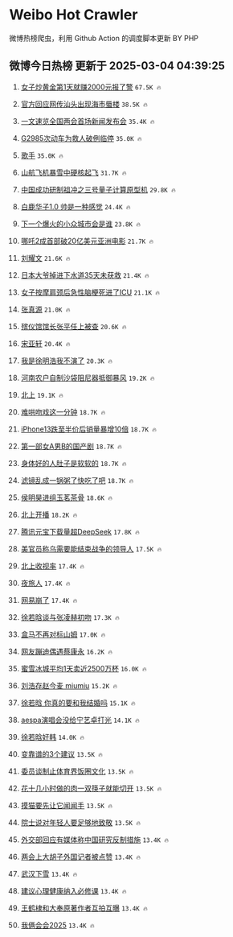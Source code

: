 # Weibo Hot Crawler 



微博热榜爬虫，利用 Github Action 的调度脚本更新 BY PHP 


## 微博今日热榜 更新于 2025-03-04 04:39:25 
1. [女子炒黄金第1天就赚2000元报了警](https://s.weibo.com/weibo?q=%23%E5%A5%B3%E5%AD%90%E7%82%92%E9%BB%84%E9%87%91%E7%AC%AC1%E5%A4%A9%E5%B0%B1%E8%B5%9A2000%E5%85%83%E6%8A%A5%E4%BA%86%E8%AD%A6%23&t=31&band_rank=1&Refer=top) `67.5K 🔥` 

1. [官方回应网传汕头出现海市蜃楼](https://s.weibo.com/weibo?q=%23%E5%AE%98%E6%96%B9%E5%9B%9E%E5%BA%94%E7%BD%91%E4%BC%A0%E6%B1%95%E5%A4%B4%E5%87%BA%E7%8E%B0%E6%B5%B7%E5%B8%82%E8%9C%83%E6%A5%BC%23&t=31&band_rank=2&Refer=top) `38.5K 🔥` 

1. [一文速览全国两会首场新闻发布会](https://s.weibo.com/weibo?q=%23%E4%B8%80%E6%96%87%E9%80%9F%E8%A7%88%E5%85%A8%E5%9B%BD%E4%B8%A4%E4%BC%9A%E9%A6%96%E5%9C%BA%E6%96%B0%E9%97%BB%E5%8F%91%E5%B8%83%E4%BC%9A%23&t=31&band_rank=3&Refer=top) `35.4K 🔥` 

1. [G2985次动车为救人破例临停](https://s.weibo.com/weibo?q=%23G2985%E6%AC%A1%E5%8A%A8%E8%BD%A6%E4%B8%BA%E6%95%91%E4%BA%BA%E7%A0%B4%E4%BE%8B%E4%B8%B4%E5%81%9C%23&t=31&band_rank=4&Refer=top) `35.0K 🔥` 

1. [歌手](https://s.weibo.com/weibo?q=%E6%AD%8C%E6%89%8B&t=31&band_rank=5&Refer=top) `35.0K 🔥` 

1. [山航飞机暴雪中硬核起飞](https://s.weibo.com/weibo?q=%23%E5%B1%B1%E8%88%AA%E9%A3%9E%E6%9C%BA%E6%9A%B4%E9%9B%AA%E4%B8%AD%E7%A1%AC%E6%A0%B8%E8%B5%B7%E9%A3%9E%23&t=31&band_rank=6&Refer=top) `31.7K 🔥` 

1. [中国成功研制祖冲之三号量子计算原型机](https://s.weibo.com/weibo?q=%23%E4%B8%AD%E5%9B%BD%E6%88%90%E5%8A%9F%E7%A0%94%E5%88%B6%E7%A5%96%E5%86%B2%E4%B9%8B%E4%B8%89%E5%8F%B7%E9%87%8F%E5%AD%90%E8%AE%A1%E7%AE%97%E5%8E%9F%E5%9E%8B%E6%9C%BA%23&t=31&band_rank=7&Refer=top) `29.8K 🔥` 

1. [白鹿华子1.0 帅是一种感觉](https://s.weibo.com/weibo?q=%E7%99%BD%E9%B9%BF%E5%8D%8E%E5%AD%901.0%20%E5%B8%85%E6%98%AF%E4%B8%80%E7%A7%8D%E6%84%9F%E8%A7%89&t=31&band_rank=8&Refer=top) `24.4K 🔥` 

1. [下一个爆火的小众城市会是谁](https://s.weibo.com/weibo?q=%23%E4%B8%8B%E4%B8%80%E4%B8%AA%E7%88%86%E7%81%AB%E7%9A%84%E5%B0%8F%E4%BC%97%E5%9F%8E%E5%B8%82%E4%BC%9A%E6%98%AF%E8%B0%81%23&t=31&band_rank=9&Refer=top) `23.8K 🔥` 

1. [哪吒2成首部破20亿美元亚洲电影](https://s.weibo.com/weibo?q=%23%E5%93%AA%E5%90%922%E6%88%90%E9%A6%96%E9%83%A8%E7%A0%B420%E4%BA%BF%E7%BE%8E%E5%85%83%E4%BA%9A%E6%B4%B2%E7%94%B5%E5%BD%B1%23&t=31&band_rank=10&Refer=top) `21.7K 🔥` 

1. [刘耀文](https://s.weibo.com/weibo?q=%E5%88%98%E8%80%80%E6%96%87&t=31&band_rank=11&Refer=top) `21.6K 🔥` 

1. [日本大爷掉进下水道35天未获救](https://s.weibo.com/weibo?q=%23%E6%97%A5%E6%9C%AC%E5%A4%A7%E7%88%B7%E6%8E%89%E8%BF%9B%E4%B8%8B%E6%B0%B4%E9%81%9335%E5%A4%A9%E6%9C%AA%E8%8E%B7%E6%95%91%23&t=31&band_rank=12&Refer=top) `21.4K 🔥` 

1. [女子按摩肩颈后急性脑梗死进了ICU](https://s.weibo.com/weibo?q=%23%E5%A5%B3%E5%AD%90%E6%8C%89%E6%91%A9%E8%82%A9%E9%A2%88%E5%90%8E%E6%80%A5%E6%80%A7%E8%84%91%E6%A2%97%E6%AD%BB%E8%BF%9B%E4%BA%86ICU%23&t=31&band_rank=13&Refer=top) `21.1K 🔥` 

1. [张真源](https://s.weibo.com/weibo?q=%E5%BC%A0%E7%9C%9F%E6%BA%90&t=31&band_rank=14&Refer=top) `21.0K 🔥` 

1. [殡仪馆馆长张平任上被查](https://s.weibo.com/weibo?q=%23%E6%AE%A1%E4%BB%AA%E9%A6%86%E9%A6%86%E9%95%BF%E5%BC%A0%E5%B9%B3%E4%BB%BB%E4%B8%8A%E8%A2%AB%E6%9F%A5%23&t=31&band_rank=15&Refer=top) `20.6K 🔥` 

1. [宋亚轩](https://s.weibo.com/weibo?q=%E5%AE%8B%E4%BA%9A%E8%BD%A9&t=31&band_rank=16&Refer=top) `20.4K 🔥` 

1. [我是徐明浩我不演了](https://s.weibo.com/weibo?q=%E6%88%91%E6%98%AF%E5%BE%90%E6%98%8E%E6%B5%A9%E6%88%91%E4%B8%8D%E6%BC%94%E4%BA%86&t=31&band_rank=17&Refer=top) `20.3K 🔥` 

1. [河南农户自制沙袋阻尼器抵御暴风](https://s.weibo.com/weibo?q=%23%E6%B2%B3%E5%8D%97%E5%86%9C%E6%88%B7%E8%87%AA%E5%88%B6%E6%B2%99%E8%A2%8B%E9%98%BB%E5%B0%BC%E5%99%A8%E6%8A%B5%E5%BE%A1%E6%9A%B4%E9%A3%8E%23&t=31&band_rank=18&Refer=top) `19.2K 🔥` 

1. [北上](https://s.weibo.com/weibo?q=%E5%8C%97%E4%B8%8A&t=31&band_rank=19&Refer=top) `19.1K 🔥` 

1. [难哄吻戏这一分钟](https://s.weibo.com/weibo?q=%E9%9A%BE%E5%93%84%E5%90%BB%E6%88%8F%E8%BF%99%E4%B8%80%E5%88%86%E9%92%9F&t=31&band_rank=20&Refer=top) `18.7K 🔥` 

1. [iPhone13跌至半价后销量暴增10倍](https://s.weibo.com/weibo?q=%23iPhone13%E8%B7%8C%E8%87%B3%E5%8D%8A%E4%BB%B7%E5%90%8E%E9%94%80%E9%87%8F%E6%9A%B4%E5%A2%9E10%E5%80%8D%23&t=31&band_rank=21&Refer=top) `18.7K 🔥` 

1. [第一部女A男B的国产剧](https://s.weibo.com/weibo?q=%E7%AC%AC%E4%B8%80%E9%83%A8%E5%A5%B3A%E7%94%B7B%E7%9A%84%E5%9B%BD%E4%BA%A7%E5%89%A7&t=31&band_rank=22&Refer=top) `18.7K 🔥` 

1. [身体好的人肚子是软软的](https://s.weibo.com/weibo?q=%23%E8%BA%AB%E4%BD%93%E5%A5%BD%E7%9A%84%E4%BA%BA%E8%82%9A%E5%AD%90%E6%98%AF%E8%BD%AF%E8%BD%AF%E7%9A%84%23&t=31&band_rank=23&Refer=top) `18.7K 🔥` 

1. [滤镜乱成一锅粥了快吃了吧](https://s.weibo.com/weibo?q=%E6%BB%A4%E9%95%9C%E4%B9%B1%E6%88%90%E4%B8%80%E9%94%85%E7%B2%A5%E4%BA%86%E5%BF%AB%E5%90%83%E4%BA%86%E5%90%A7&t=31&band_rank=24&Refer=top) `18.7K 🔥` 

1. [侯明昊进组玉茗茶骨](https://s.weibo.com/weibo?q=%23%E4%BE%AF%E6%98%8E%E6%98%8A%E8%BF%9B%E7%BB%84%E7%8E%89%E8%8C%97%E8%8C%B6%E9%AA%A8%23&t=31&band_rank=25&Refer=top) `18.6K 🔥` 

1. [北上开播](https://s.weibo.com/weibo?q=%E5%8C%97%E4%B8%8A%E5%BC%80%E6%92%AD&t=31&band_rank=26&Refer=top) `18.2K 🔥` 

1. [腾讯元宝下载量超DeepSeek](https://s.weibo.com/weibo?q=%23%E8%85%BE%E8%AE%AF%E5%85%83%E5%AE%9D%E4%B8%8B%E8%BD%BD%E9%87%8F%E8%B6%85DeepSeek%23&t=31&band_rank=27&Refer=top) `17.8K 🔥` 

1. [美官员称乌需要能结束战争的领导人](https://s.weibo.com/weibo?q=%23%E7%BE%8E%E5%AE%98%E5%91%98%E7%A7%B0%E4%B9%8C%E9%9C%80%E8%A6%81%E8%83%BD%E7%BB%93%E6%9D%9F%E6%88%98%E4%BA%89%E7%9A%84%E9%A2%86%E5%AF%BC%E4%BA%BA%23&t=31&band_rank=28&Refer=top) `17.5K 🔥` 

1. [北上收视率](https://s.weibo.com/weibo?q=%E5%8C%97%E4%B8%8A%E6%94%B6%E8%A7%86%E7%8E%87&t=31&band_rank=29&Refer=top) `17.4K 🔥` 

1. [夜旅人](https://s.weibo.com/weibo?q=%E5%A4%9C%E6%97%85%E4%BA%BA&t=31&band_rank=30&Refer=top) `17.4K 🔥` 

1. [网易崩了](https://s.weibo.com/weibo?q=%E7%BD%91%E6%98%93%E5%B4%A9%E4%BA%86&t=31&band_rank=31&Refer=top) `17.4K 🔥` 

1. [徐若晗谈与张凌赫初吻](https://s.weibo.com/weibo?q=%23%E5%BE%90%E8%8B%A5%E6%99%97%E8%B0%88%E4%B8%8E%E5%BC%A0%E5%87%8C%E8%B5%AB%E5%88%9D%E5%90%BB%23&t=31&band_rank=32&Refer=top) `17.3K 🔥` 

1. [盒马不再对标山姆](https://s.weibo.com/weibo?q=%23%E7%9B%92%E9%A9%AC%E4%B8%8D%E5%86%8D%E5%AF%B9%E6%A0%87%E5%B1%B1%E5%A7%86%23&t=31&band_rank=33&Refer=top) `17.0K 🔥` 

1. [网友蹦迪偶遇蔡康永](https://s.weibo.com/weibo?q=%23%E7%BD%91%E5%8F%8B%E8%B9%A6%E8%BF%AA%E5%81%B6%E9%81%87%E8%94%A1%E5%BA%B7%E6%B0%B8%23&t=31&band_rank=34&Refer=top) `16.2K 🔥` 

1. [蜜雪冰城平均1天卖近2500万杯](https://s.weibo.com/weibo?q=%23%E8%9C%9C%E9%9B%AA%E5%86%B0%E5%9F%8E%E5%B9%B3%E5%9D%871%E5%A4%A9%E5%8D%96%E8%BF%912500%E4%B8%87%E6%9D%AF%23&t=31&band_rank=35&Refer=top) `16.0K 🔥` 

1. [刘浩存赵今麦 miumiu](https://s.weibo.com/weibo?q=%E5%88%98%E6%B5%A9%E5%AD%98%E8%B5%B5%E4%BB%8A%E9%BA%A6%20miumiu&t=31&band_rank=36&Refer=top) `15.2K 🔥` 

1. [徐若晗 你真的要和我结婚吗](https://s.weibo.com/weibo?q=%E5%BE%90%E8%8B%A5%E6%99%97%20%E4%BD%A0%E7%9C%9F%E7%9A%84%E8%A6%81%E5%92%8C%E6%88%91%E7%BB%93%E5%A9%9A%E5%90%97&t=31&band_rank=37&Refer=top) `15.1K 🔥` 

1. [aespa演唱会没给宁艺卓打光](https://s.weibo.com/weibo?q=%23aespa%E6%BC%94%E5%94%B1%E4%BC%9A%E6%B2%A1%E7%BB%99%E5%AE%81%E8%89%BA%E5%8D%93%E6%89%93%E5%85%89%23&t=31&band_rank=38&Refer=top) `14.1K 🔥` 

1. [徐若晗好韩](https://s.weibo.com/weibo?q=%E5%BE%90%E8%8B%A5%E6%99%97%E5%A5%BD%E9%9F%A9&t=31&band_rank=39&Refer=top) `14.0K 🔥` 

1. [变靠谱的3个建议](https://s.weibo.com/weibo?q=%23%E5%8F%98%E9%9D%A0%E8%B0%B1%E7%9A%843%E4%B8%AA%E5%BB%BA%E8%AE%AE%23&t=31&band_rank=40&Refer=top) `13.5K 🔥` 

1. [委员谈制止体育界饭圈文化](https://s.weibo.com/weibo?q=%23%E5%A7%94%E5%91%98%E8%B0%88%E5%88%B6%E6%AD%A2%E4%BD%93%E8%82%B2%E7%95%8C%E9%A5%AD%E5%9C%88%E6%96%87%E5%8C%96%23&t=31&band_rank=41&Refer=top) `13.5K 🔥` 

1. [花十几小时做的肉一双筷子就能切开](https://s.weibo.com/weibo?q=%23%E8%8A%B1%E5%8D%81%E5%87%A0%E5%B0%8F%E6%97%B6%E5%81%9A%E7%9A%84%E8%82%89%E4%B8%80%E5%8F%8C%E7%AD%B7%E5%AD%90%E5%B0%B1%E8%83%BD%E5%88%87%E5%BC%80%23&t=31&band_rank=42&Refer=top) `13.5K 🔥` 

1. [摸猫要先让它闻闻手](https://s.weibo.com/weibo?q=%E6%91%B8%E7%8C%AB%E8%A6%81%E5%85%88%E8%AE%A9%E5%AE%83%E9%97%BB%E9%97%BB%E6%89%8B&t=31&band_rank=43&Refer=top) `13.5K 🔥` 

1. [院士说对年轻人要足够地致敬](https://s.weibo.com/weibo?q=%23%E9%99%A2%E5%A3%AB%E8%AF%B4%E5%AF%B9%E5%B9%B4%E8%BD%BB%E4%BA%BA%E8%A6%81%E8%B6%B3%E5%A4%9F%E5%9C%B0%E8%87%B4%E6%95%AC%23&t=31&band_rank=44&Refer=top) `13.5K 🔥` 

1. [外交部回应有媒体称中国研究反制措施](https://s.weibo.com/weibo?q=%23%E5%A4%96%E4%BA%A4%E9%83%A8%E5%9B%9E%E5%BA%94%E6%9C%89%E5%AA%92%E4%BD%93%E7%A7%B0%E4%B8%AD%E5%9B%BD%E7%A0%94%E7%A9%B6%E5%8F%8D%E5%88%B6%E6%8E%AA%E6%96%BD%23&t=31&band_rank=45&Refer=top) `13.4K 🔥` 

1. [两会上大胡子外国记者被点赞](https://s.weibo.com/weibo?q=%23%E4%B8%A4%E4%BC%9A%E4%B8%8A%E5%A4%A7%E8%83%A1%E5%AD%90%E5%A4%96%E5%9B%BD%E8%AE%B0%E8%80%85%E8%A2%AB%E7%82%B9%E8%B5%9E%23&t=31&band_rank=46&Refer=top) `13.4K 🔥` 

1. [武汉下雪](https://s.weibo.com/weibo?q=%E6%AD%A6%E6%B1%89%E4%B8%8B%E9%9B%AA&t=31&band_rank=47&Refer=top) `13.4K 🔥` 

1. [建议心理健康纳入必修课](https://s.weibo.com/weibo?q=%23%E5%BB%BA%E8%AE%AE%E5%BF%83%E7%90%86%E5%81%A5%E5%BA%B7%E7%BA%B3%E5%85%A5%E5%BF%85%E4%BF%AE%E8%AF%BE%23&t=31&band_rank=48&Refer=top) `13.4K 🔥` 

1. [王鹤棣和大奉原著作者互拍互曝](https://s.weibo.com/weibo?q=%23%E7%8E%8B%E9%B9%A4%E6%A3%A3%E5%92%8C%E5%A4%A7%E5%A5%89%E5%8E%9F%E8%91%97%E4%BD%9C%E8%80%85%E4%BA%92%E6%8B%8D%E4%BA%92%E6%9B%9D%23&t=31&band_rank=49&Refer=top) `13.4K 🔥` 

1. [我俩会会2025](https://s.weibo.com/weibo?q=%23%E6%88%91%E4%BF%A9%E4%BC%9A%E4%BC%9A2025%23&t=31&band_rank=50&Refer=top) `13.4K 🔥` 

